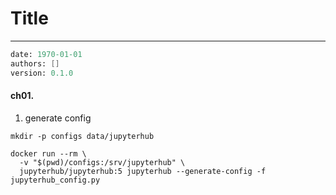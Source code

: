 # Title
---
```meta
date: 1970-01-01
authors: []
version: 0.1.0
```


#### ch01. 
1. generate config
```
mkdir -p configs data/jupyterhub

docker run --rm \
  -v "$(pwd)/configs:/srv/jupyterhub" \
  jupyterhub/jupyterhub:5 jupyterhub --generate-config -f jupyterhub_config.py
```
